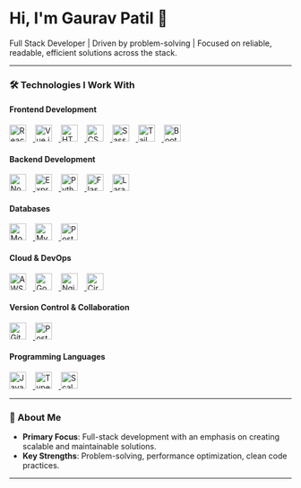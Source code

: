 <div align="left">
  <h1>Hi, I'm Gaurav Patil 👋</h1>
  <p>Full Stack Developer | Driven by problem-solving | Focused on reliable, readable, efficient solutions across the stack.</p>
</div>

---

### 🛠️ Technologies I Work With

#### **Frontend Development**
<div align="left">
  <a href="https://reactjs.org/" target="_blank" rel="noreferrer">
    <img src="https://img.shields.io/badge/-React-61DAFB?style=flat&logo=react&logoColor=white" alt="React"  height="30" style="margin-right: 12px;"/>
  </a>
  <a href="https://vuejs.org/" target="_blank" rel="noreferrer">
    <img src="https://img.shields.io/badge/-Vue.js-4FC08D?style=flat&logo=vue.js&logoColor=white" alt="Vue.js"  height="30" style="margin-right: 12px;"/>
  </a>
  <a href="https://www.w3.org/html/" target="_blank" rel="noreferrer">
    <img src="https://img.shields.io/badge/-HTML5-E34F26?style=flat&logo=html5&logoColor=white" alt="HTML5"  height="30" style="margin-right: 12px;"/>
  </a>
  <a href="https://www.w3schools.com/css/" target="_blank" rel="noreferrer">
    <img src="https://img.shields.io/badge/-CSS3-1572B6?style=flat&logo=css3&logoColor=white" alt="CSS3"  height="30" style="margin-right: 12px;"/>
  </a>
  <a href="https://sass-lang.com" target="_blank" rel="noreferrer">
    <img src="https://img.shields.io/badge/-Sass-CC6699?style=flat&logo=sass&logoColor=white" alt="Sass"  height="30" style="margin-right: 12px;"/>
  </a>
  <a href="https://tailwindcss.com/" target="_blank" rel="noreferrer">
    <img src="https://img.shields.io/badge/-Tailwind_CSS-06B6D4?style=flat&logo=tailwindcss&logoColor=white" alt="Tailwind CSS"  height="30" style="margin-right: 12px;"/>
  </a>
  <a href="https://getbootstrap.com" target="_blank" rel="noreferrer">
    <img src="https://img.shields.io/badge/-Bootstrap-7952B3?style=flat&logo=bootstrap&logoColor=white" alt="Bootstrap"  height="30" style="margin-right: 12px;"/>
  </a>
</div>

#### **Backend Development**
<div align="left">
  <a href="https://nodejs.org" target="_blank" rel="noreferrer">
    <img src="https://img.shields.io/badge/-Node.js-339933?style=flat&logo=node.js&logoColor=white" alt="Node.js"  height="30" style="margin-right: 12px;"/>
  </a>
  <a href="https://expressjs.com" target="_blank" rel="noreferrer">
    <img src="https://img.shields.io/badge/-Express.js-000000?style=flat&logo=express&logoColor=white" alt="Express.js"  height="30" style="margin-right: 12px;"/>
  </a>
  <a href="https://www.python.org" target="_blank" rel="noreferrer">
    <img src="https://img.shields.io/badge/-Python-3776AB?style=flat&logo=python&logoColor=white" alt="Python"  height="30" style="margin-right: 12px;"/>
  </a>
  <a href="https://flask.palletsprojects.com/" target="_blank" rel="noreferrer">
    <img src="https://img.shields.io/badge/-Flask-000000?style=flat&logo=flask&logoColor=white" alt="Flask"  height="30" style="margin-right: 12px;"/>
  </a>
  <a href="https://laravel.com/" target="_blank" rel="noreferrer">
    <img src="https://img.shields.io/badge/-Laravel-FF2D20?style=flat&logo=laravel&logoColor=white" alt="Laravel"  height="30" style="margin-right: 12px;"/>
  </a>
</div>

#### **Databases**
<div align="left">
  <a href="https://www.mongodb.com/" target="_blank" rel="noreferrer">
    <img src="https://img.shields.io/badge/-MongoDB-47A248?style=flat&logo=mongodb&logoColor=white" alt="MongoDB"  height="30" style="margin-right: 12px;"/>
  </a>
  <a href="https://www.mysql.com/" target="_blank" rel="noreferrer">
    <img src="https://img.shields.io/badge/-MySQL-00758F?style=flat&logo=mysql&logoColor=white" alt="MySQL"  height="30" style="margin-right: 12px;"/>
  </a>
  <a href="https://www.postgresql.org" target="_blank" rel="noreferrer">
    <img src="https://img.shields.io/badge/-PostgreSQL-336791?style=flat&logo=postgresql&logoColor=white" alt="PostgreSQL"  height="30" style="margin-right: 12px;"/>
  </a>
</div>

#### **Cloud & DevOps**
<div align="left">
  <a href="https://aws.amazon.com" target="_blank" rel="noreferrer">
    <img src="https://img.shields.io/badge/-AWS-232F3E?style=flat&logo=amazonaws&logoColor=white" alt="AWS"  height="30" style="margin-right: 12px;"/>
  </a>
  <a href="https://cloud.google.com" target="_blank" rel="noreferrer">
    <img src="https://img.shields.io/badge/-Google_Cloud-4285F4?style=flat&logo=googlecloud&logoColor=white" alt="Google Cloud"  height="30" style="margin-right: 12px;"/>
  </a>
  <a href="https://www.nginx.com" target="_blank" rel="noreferrer">
    <img src="https://img.shields.io/badge/-Nginx-009639?style=flat&logo=nginx&logoColor=white" alt="Nginx"  height="30" style="margin-right: 12px;"/>
  </a>
  <a href="https://circleci.com" target="_blank" rel="noreferrer">
    <img src="https://img.shields.io/badge/-CircleCI-343434?style=flat&logo=circleci&logoColor=white" alt="CircleCI"  height="30" style="margin-right: 12px;"/>
  </a>
</div>

#### **Version Control & Collaboration**
<div align="left">
  <a href="https://git-scm.com/" target="_blank" rel="noreferrer">
    <img src="https://img.shields.io/badge/-Git-F05032?style=flat&logo=git&logoColor=white" alt="Git"  height="30" style="margin-right: 12px;"/>
  </a>
  <a href="https://postman.com" target="_blank" rel="noreferrer">
    <img src="https://img.shields.io/badge/-Postman-FF6C37?style=flat&logo=postman&logoColor=white" alt="Postman"  height="30" style="margin-right: 12px;"/>
  </a>
</div>

#### **Programming Languages**
<div align="left">
  <a href="https://developer.mozilla.org/en-US/docs/Web/JavaScript" target="_blank" rel="noreferrer">
    <img src="https://img.shields.io/badge/-JavaScript-F7DF1E?style=flat&logo=javascript&logoColor=white" alt="JavaScript"  height="30" style="margin-right: 12px;"/>
  </a>
  <a href="https://www.typescriptlang.org/" target="_blank" rel="noreferrer">
    <img src="https://img.shields.io/badge/-TypeScript-3178C6?style=flat&logo=typescript&logoColor=white" alt="TypeScript"  height="30" style="margin-right: 12px;"/>
  </a>
  <a href="https://www.scala-lang.org" target="_blank" rel="noreferrer">
    <img src="https://img.shields.io/badge/-Scala-DC322F?style=flat&logo=scala&logoColor=white" alt="Scala"  height="30" style="margin-right: 12px;"/>
  </a>
</div>

---

### 🚀 About Me

- **Primary Focus**: Full-stack development with an emphasis on creating scalable and maintainable solutions.
- **Key Strengths**: Problem-solving, performance optimization, clean code practices.

---

